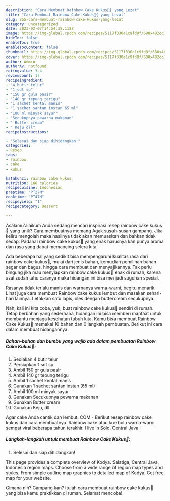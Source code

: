 ```yaml
---
description: "Cara Membuat Rainbow Cake Kukus🌈{ yang Lezat"
title: "Cara Membuat Rainbow Cake Kukus🌈{ yang Lezat"
slug: 855-cara-membuat-rainbow-cake-kukus-yang-lezat
category: Uncategorized
date: 2023-02-07T14:54:38.118Z
image: https://img-global.cpcdn.com/recipes/5117f330e1c9fd8f/680x482cq70/rainbow-cake-kukus-foto-resep-utama.jpg
hideToc: false
enableToc: true
enableTocContent: false
thumbnail: https://img-global.cpcdn.com/recipes/5117f330e1c9fd8f/680x482cq70/rainbow-cake-kukus-foto-resep-utama.jpg
cover: https://img-global.cpcdn.com/recipes/5117f330e1c9fd8f/680x482cq70/rainbow-cake-kukus-foto-resep-utama.jpg
author: Admin
authorAv: notfound
ratingvalue: 3.4
reviewcount: 17
recipeingredient:
- "4 butir telur"
- "1 sdt sp"
- "150 gr gula pasir"
- "140 gr tepung terigu"
- "1 sachet kental manis"
- "1 sachet santan instan 65 ml"
- "100 ml minyak sayur"
- "Secukupnya pewarna makanan"
- " Butter cream"
- " Keju dll"
recipeinstructions:

- "Selesai dan siap dihidangkan!"
categories:
- Resep
tags:
- rainbow
- cake
- kukus

katakunci: rainbow cake kukus 
nutrition: 166 calories
recipecuisine: Indonesian
preptime: "PT27M"
cooktime: "PT47M"
recipeyield: "1"
recipecategory: Dessert

---
```



Asalamu'alaikum Anda sedang mencari inspirasi resep rainbow cake kukus🌈 yang unik? Cara membuatnya memang Agak susah-susah gampang. Jika keliru mengolah maka hasilnya tidak akan memuaskan dan bahkan tidak sedap. Padahal rainbow cake kukus🌈 yang enak harusnya kan punya aroma dan rasa yang dapat memancing selera kita.


Ada beberapa hal yang sedikit bisa mempengaruhi kualitas rasa dari rainbow cake kukus🌈, mulai dari jenis bahan, kemudian pemilihan bahan segar dan bagus, hingga cara membuat dan menyajikannya. Tak perlu bingung jika mau menyiapkan rainbow cake kukus🌈 enak di rumah, karena asal sudah tahu caranya maka hidangan ini bisa menjadi suguhan spesial.

Rasanya tidak terlalu manis dan warnanya warna-warni, begitu menarik. Lihat juga cara membuat Rainbow cake kukus lembut dan masakan sehari-hari lainnya. Letakkan satu lapis, oles dengan buttercream secukupnya.


Nah, kali ini kita coba, yuk, buat rainbow cake kukus🌈 sendiri di rumah. Tetap berbahan yang sederhana, hidangan ini bisa memberi manfaat untuk membantu menjaga kesehatan tubuh kita. Kamu bisa membuat Rainbow Cake Kukus🌈 memakai 10 bahan dan 0 langkah pembuatan. Berikut ini cara dalam membuat hidangannya.

<!--inarticleads1-->

##### Bahan-bahan dan bumbu yang wajib ada dalam pembuatan Rainbow Cake Kukus🌈:

1. Sediakan 4 butir telur
1. Persiapkan 1 sdt sp
1. Ambil 150 gr gula pasir
1. Ambil 140 gr tepung terigu
1. Ambil 1 sachet kental manis
1. Gunakan 1 sachet santan instan (65 ml)
1. Ambil 100 ml minyak sayur
1. Gunakan Secukupnya pewarna makanan
1. Gunakan  Butter cream
1. Gunakan  Keju, dll


Agar cake Anda cantik dan lembut. COM - Berikut resep rainbow cake kukus dan cara membuatnya. Rainbow cake atau kue bolu warna-warni sempat viral beberapa tahun terakhir. I live in Solo, Central Java. 

<!--inarticleads2-->

##### Langkah-langkah untuk membuat Rainbow Cake Kukus🌈:


1. Selesai dan siap dihidangkan!

This page provides a complete overview of Kodya. Salatiga, Central Java, Indonesia region maps. Choose from a wide range of region map types and styles. From simple outline map graphics to detailed map of Kodya. Get free map for your website. 

Gimana nih? Gampang kan? Itulah cara membuat rainbow cake kukus🌈 yang bisa kamu praktikkan di rumah. Selamat mencoba!
